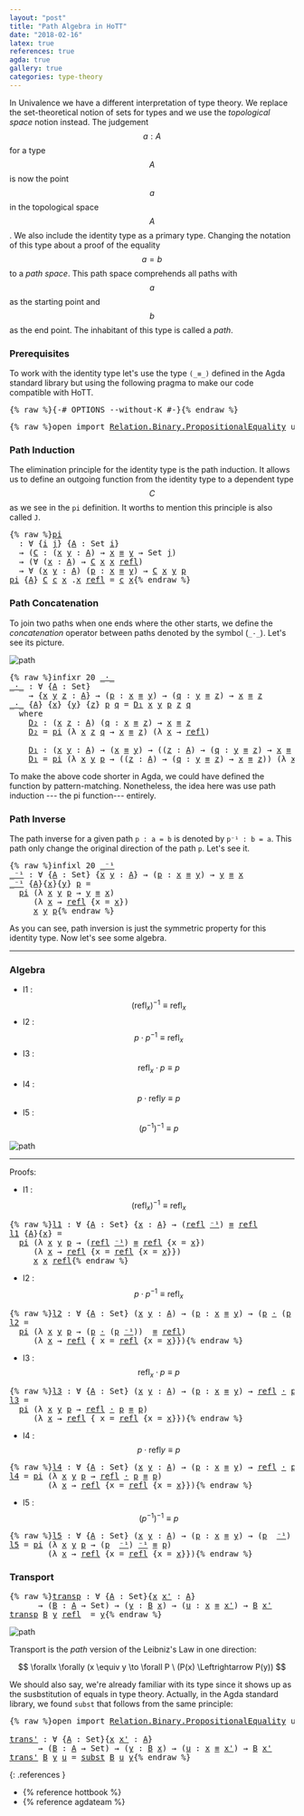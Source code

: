 ```yaml
---
layout: "post"
title: "Path Algebra in HoTT"
date: "2018-02-16"
latex: true
references: true
agda: true
gallery: true
categories: type-theory
---
```


In Univalence we have a different interpretation of type theory. We replace the
set-theoretical notion of sets for types and we use the *topological space*
notion instead. The judgement $$a : A$$ for a type $$A$$ is now the point $$a$$ in the
topological space $$A$$. We also include the identity type as a primary type.
Changing the notation of this type about a proof of the equality $$a = b$$ to a
*path space*. This path space comprehends all paths with $$a$$ as the starting
point and $$b$$ as the end point. The inhabitant of this type is called a *path*.

### Prerequisites

To work with the identity type let's use the type `(_≡_)` defined in
the Agda standard library but using the following pragma to make our code
compatible with HoTT.

<pre class="Agda">{% raw %}<a id="913" class="Symbol">{-#</a> <a id="917" class="Keyword">OPTIONS</a> <a id="925" class="Option">--without-K</a> <a id="937" class="Symbol">#-}</a>{% endraw %}</pre>

<pre class="Agda">{% raw %}<a id="966" class="Keyword">open</a> <a id="971" class="Keyword">import</a> <a id="978" href="https://agda.github.io/agda-stdlib/Relation.Binary.PropositionalEquality.html" class="Module">Relation.Binary.PropositionalEquality</a> <a id="1016" class="Keyword">using</a> <a id="1022" class="Symbol">(</a><a id="1023" href="https://agda.github.io/agda-stdlib/Agda.Builtin.Equality.html#83" class="Datatype Operator">_≡_</a><a id="1026" class="Symbol">;</a> <a id="1028" href="https://agda.github.io/agda-stdlib/Agda.Builtin.Equality.html#140" class="InductiveConstructor">refl</a><a id="1032" class="Symbol">)</a>{% endraw %}</pre>

### Path Induction

The elimination principle for the identity type is the path induction.
It allows us to define an outgoing function from the identity type to
a dependent type $$C$$ as we see in the `pi` definition. It worths to
mention this principle is also called `J`.

<pre class="Agda">{% raw %}<a id="pi"></a><a id="1334" href="{% endraw %}{{ site.baseurl }}{% link _posts/2018-02-16-path-algebra-hott.md %}{% raw %}#1334" class="Function">pi</a>
  <a id="1339" class="Symbol">:</a> <a id="1341" class="Symbol">∀</a> <a id="1343" class="Symbol">{</a><a id="1344" href="{% endraw %}{{ site.baseurl }}{% link _posts/2018-02-16-path-algebra-hott.md %}{% raw %}#1344" class="Bound">i</a> <a id="1346" href="{% endraw %}{{ site.baseurl }}{% link _posts/2018-02-16-path-algebra-hott.md %}{% raw %}#1346" class="Bound">j</a><a id="1347" class="Symbol">}</a> <a id="1349" class="Symbol">{</a><a id="1350" href="{% endraw %}{{ site.baseurl }}{% link _posts/2018-02-16-path-algebra-hott.md %}{% raw %}#1350" class="Bound">A</a> <a id="1352" class="Symbol">:</a> <a id="1354" class="PrimitiveType">Set</a> <a id="1358" href="{% endraw %}{{ site.baseurl }}{% link _posts/2018-02-16-path-algebra-hott.md %}{% raw %}#1344" class="Bound">i</a><a id="1359" class="Symbol">}</a>
  <a id="1363" class="Symbol">→</a> <a id="1365" class="Symbol">(</a><a id="1366" href="{% endraw %}{{ site.baseurl }}{% link _posts/2018-02-16-path-algebra-hott.md %}{% raw %}#1366" class="Bound">C</a> <a id="1368" class="Symbol">:</a> <a id="1370" class="Symbol">(</a><a id="1371" href="{% endraw %}{{ site.baseurl }}{% link _posts/2018-02-16-path-algebra-hott.md %}{% raw %}#1371" class="Bound">x</a> <a id="1373" href="{% endraw %}{{ site.baseurl }}{% link _posts/2018-02-16-path-algebra-hott.md %}{% raw %}#1373" class="Bound">y</a> <a id="1375" class="Symbol">:</a> <a id="1377" href="{% endraw %}{{ site.baseurl }}{% link _posts/2018-02-16-path-algebra-hott.md %}{% raw %}#1350" class="Bound">A</a><a id="1378" class="Symbol">)</a> <a id="1380" class="Symbol">→</a> <a id="1382" href="{% endraw %}{{ site.baseurl }}{% link _posts/2018-02-16-path-algebra-hott.md %}{% raw %}#1371" class="Bound">x</a> <a id="1384" href="https://agda.github.io/agda-stdlib/Agda.Builtin.Equality.html#83" class="Datatype Operator">≡</a> <a id="1386" href="{% endraw %}{{ site.baseurl }}{% link _posts/2018-02-16-path-algebra-hott.md %}{% raw %}#1373" class="Bound">y</a> <a id="1388" class="Symbol">→</a> <a id="1390" class="PrimitiveType">Set</a> <a id="1394" href="{% endraw %}{{ site.baseurl }}{% link _posts/2018-02-16-path-algebra-hott.md %}{% raw %}#1346" class="Bound">j</a><a id="1395" class="Symbol">)</a>
  <a id="1399" class="Symbol">→</a> <a id="1401" class="Symbol">(∀</a> <a id="1404" class="Symbol">(</a><a id="1405" href="{% endraw %}{{ site.baseurl }}{% link _posts/2018-02-16-path-algebra-hott.md %}{% raw %}#1405" class="Bound">x</a> <a id="1407" class="Symbol">:</a> <a id="1409" href="{% endraw %}{{ site.baseurl }}{% link _posts/2018-02-16-path-algebra-hott.md %}{% raw %}#1350" class="Bound">A</a><a id="1410" class="Symbol">)</a> <a id="1412" class="Symbol">→</a> <a id="1414" href="{% endraw %}{{ site.baseurl }}{% link _posts/2018-02-16-path-algebra-hott.md %}{% raw %}#1366" class="Bound">C</a> <a id="1416" href="{% endraw %}{{ site.baseurl }}{% link _posts/2018-02-16-path-algebra-hott.md %}{% raw %}#1405" class="Bound">x</a> <a id="1418" href="{% endraw %}{{ site.baseurl }}{% link _posts/2018-02-16-path-algebra-hott.md %}{% raw %}#1405" class="Bound">x</a> <a id="1420" href="https://agda.github.io/agda-stdlib/Agda.Builtin.Equality.html#140" class="InductiveConstructor">refl</a><a id="1424" class="Symbol">)</a>
  <a id="1428" class="Symbol">→</a> <a id="1430" class="Symbol">∀</a> <a id="1432" class="Symbol">(</a><a id="1433" href="{% endraw %}{{ site.baseurl }}{% link _posts/2018-02-16-path-algebra-hott.md %}{% raw %}#1433" class="Bound">x</a> <a id="1435" href="{% endraw %}{{ site.baseurl }}{% link _posts/2018-02-16-path-algebra-hott.md %}{% raw %}#1435" class="Bound">y</a> <a id="1437" class="Symbol">:</a> <a id="1439" href="{% endraw %}{{ site.baseurl }}{% link _posts/2018-02-16-path-algebra-hott.md %}{% raw %}#1350" class="Bound">A</a><a id="1440" class="Symbol">)</a> <a id="1442" class="Symbol">(</a><a id="1443" href="{% endraw %}{{ site.baseurl }}{% link _posts/2018-02-16-path-algebra-hott.md %}{% raw %}#1443" class="Bound">p</a> <a id="1445" class="Symbol">:</a> <a id="1447" href="{% endraw %}{{ site.baseurl }}{% link _posts/2018-02-16-path-algebra-hott.md %}{% raw %}#1433" class="Bound">x</a> <a id="1449" href="https://agda.github.io/agda-stdlib/Agda.Builtin.Equality.html#83" class="Datatype Operator">≡</a> <a id="1451" href="{% endraw %}{{ site.baseurl }}{% link _posts/2018-02-16-path-algebra-hott.md %}{% raw %}#1435" class="Bound">y</a><a id="1452" class="Symbol">)</a> <a id="1454" class="Symbol">→</a> <a id="1456" href="{% endraw %}{{ site.baseurl }}{% link _posts/2018-02-16-path-algebra-hott.md %}{% raw %}#1366" class="Bound">C</a> <a id="1458" href="{% endraw %}{{ site.baseurl }}{% link _posts/2018-02-16-path-algebra-hott.md %}{% raw %}#1433" class="Bound">x</a> <a id="1460" href="{% endraw %}{{ site.baseurl }}{% link _posts/2018-02-16-path-algebra-hott.md %}{% raw %}#1435" class="Bound">y</a> <a id="1462" href="{% endraw %}{{ site.baseurl }}{% link _posts/2018-02-16-path-algebra-hott.md %}{% raw %}#1443" class="Bound">p</a>
<a id="1464" href="{% endraw %}{{ site.baseurl }}{% link _posts/2018-02-16-path-algebra-hott.md %}{% raw %}#1334" class="Function">pi</a> <a id="1467" class="Symbol">{</a><a id="1468" href="{% endraw %}{{ site.baseurl }}{% link _posts/2018-02-16-path-algebra-hott.md %}{% raw %}#1468" class="Bound">A</a><a id="1469" class="Symbol">}</a> <a id="1471" href="{% endraw %}{{ site.baseurl }}{% link _posts/2018-02-16-path-algebra-hott.md %}{% raw %}#1471" class="Bound">C</a> <a id="1473" href="{% endraw %}{{ site.baseurl }}{% link _posts/2018-02-16-path-algebra-hott.md %}{% raw %}#1473" class="Bound">c</a> <a id="1475" href="{% endraw %}{{ site.baseurl }}{% link _posts/2018-02-16-path-algebra-hott.md %}{% raw %}#1475" class="Bound">x</a> <a id="1477" class="DottedPattern Symbol">.</a><a id="1478" href="{% endraw %}{{ site.baseurl }}{% link _posts/2018-02-16-path-algebra-hott.md %}{% raw %}#1475" class="DottedPattern Bound">x</a> <a id="1480" href="https://agda.github.io/agda-stdlib/Agda.Builtin.Equality.html#140" class="InductiveConstructor">refl</a> <a id="1485" class="Symbol">=</a> <a id="1487" href="{% endraw %}{{ site.baseurl }}{% link _posts/2018-02-16-path-algebra-hott.md %}{% raw %}#1473" class="Bound">c</a> <a id="1489" href="{% endraw %}{{ site.baseurl }}{% link _posts/2018-02-16-path-algebra-hott.md %}{% raw %}#1475" class="Bound">x</a>{% endraw %}</pre>

### Path Concatenation

To join two paths when one ends where the other starts, we
define the _concatenation_ operator between paths denoted by the symbol (`_·_`).
Let's see its picture.

![path](/assets/ipe-images/path-concatenation.png)

<pre class="Agda">{% raw %}<a id="1756" class="Keyword">infixr</a> <a id="1763" class="Number">20</a> <a id="1766" href="{% endraw %}{{ site.baseurl }}{% link _posts/2018-02-16-path-algebra-hott.md %}{% raw %}#1770" class="Function Operator">_·_</a>
<a id="_·_"></a><a id="1770" href="{% endraw %}{{ site.baseurl }}{% link _posts/2018-02-16-path-algebra-hott.md %}{% raw %}#1770" class="Function Operator">_·_</a> <a id="1774" class="Symbol">:</a> <a id="1776" class="Symbol">∀</a> <a id="1778" class="Symbol">{</a><a id="1779" href="{% endraw %}{{ site.baseurl }}{% link _posts/2018-02-16-path-algebra-hott.md %}{% raw %}#1779" class="Bound">A</a> <a id="1781" class="Symbol">:</a> <a id="1783" class="PrimitiveType">Set</a><a id="1786" class="Symbol">}</a>
    <a id="1792" class="Symbol">→</a> <a id="1794" class="Symbol">{</a><a id="1795" href="{% endraw %}{{ site.baseurl }}{% link _posts/2018-02-16-path-algebra-hott.md %}{% raw %}#1795" class="Bound">x</a> <a id="1797" href="{% endraw %}{{ site.baseurl }}{% link _posts/2018-02-16-path-algebra-hott.md %}{% raw %}#1797" class="Bound">y</a> <a id="1799" href="{% endraw %}{{ site.baseurl }}{% link _posts/2018-02-16-path-algebra-hott.md %}{% raw %}#1799" class="Bound">z</a> <a id="1801" class="Symbol">:</a> <a id="1803" href="{% endraw %}{{ site.baseurl }}{% link _posts/2018-02-16-path-algebra-hott.md %}{% raw %}#1779" class="Bound">A</a><a id="1804" class="Symbol">}</a> <a id="1806" class="Symbol">→</a> <a id="1808" class="Symbol">(</a><a id="1809" href="{% endraw %}{{ site.baseurl }}{% link _posts/2018-02-16-path-algebra-hott.md %}{% raw %}#1809" class="Bound">p</a> <a id="1811" class="Symbol">:</a> <a id="1813" href="{% endraw %}{{ site.baseurl }}{% link _posts/2018-02-16-path-algebra-hott.md %}{% raw %}#1795" class="Bound">x</a> <a id="1815" href="https://agda.github.io/agda-stdlib/Agda.Builtin.Equality.html#83" class="Datatype Operator">≡</a> <a id="1817" href="{% endraw %}{{ site.baseurl }}{% link _posts/2018-02-16-path-algebra-hott.md %}{% raw %}#1797" class="Bound">y</a><a id="1818" class="Symbol">)</a> <a id="1820" class="Symbol">→</a> <a id="1822" class="Symbol">(</a><a id="1823" href="{% endraw %}{{ site.baseurl }}{% link _posts/2018-02-16-path-algebra-hott.md %}{% raw %}#1823" class="Bound">q</a> <a id="1825" class="Symbol">:</a> <a id="1827" href="{% endraw %}{{ site.baseurl }}{% link _posts/2018-02-16-path-algebra-hott.md %}{% raw %}#1797" class="Bound">y</a> <a id="1829" href="https://agda.github.io/agda-stdlib/Agda.Builtin.Equality.html#83" class="Datatype Operator">≡</a> <a id="1831" href="{% endraw %}{{ site.baseurl }}{% link _posts/2018-02-16-path-algebra-hott.md %}{% raw %}#1799" class="Bound">z</a><a id="1832" class="Symbol">)</a> <a id="1834" class="Symbol">→</a> <a id="1836" href="{% endraw %}{{ site.baseurl }}{% link _posts/2018-02-16-path-algebra-hott.md %}{% raw %}#1795" class="Bound">x</a> <a id="1838" href="https://agda.github.io/agda-stdlib/Agda.Builtin.Equality.html#83" class="Datatype Operator">≡</a> <a id="1840" href="{% endraw %}{{ site.baseurl }}{% link _posts/2018-02-16-path-algebra-hott.md %}{% raw %}#1799" class="Bound">z</a>
<a id="1842" href="{% endraw %}{{ site.baseurl }}{% link _posts/2018-02-16-path-algebra-hott.md %}{% raw %}#1770" class="Function Operator">_·_</a> <a id="1846" class="Symbol">{</a><a id="1847" href="{% endraw %}{{ site.baseurl }}{% link _posts/2018-02-16-path-algebra-hott.md %}{% raw %}#1847" class="Bound">A</a><a id="1848" class="Symbol">}</a> <a id="1850" class="Symbol">{</a><a id="1851" href="{% endraw %}{{ site.baseurl }}{% link _posts/2018-02-16-path-algebra-hott.md %}{% raw %}#1851" class="Bound">x</a><a id="1852" class="Symbol">}</a> <a id="1854" class="Symbol">{</a><a id="1855" href="{% endraw %}{{ site.baseurl }}{% link _posts/2018-02-16-path-algebra-hott.md %}{% raw %}#1855" class="Bound">y</a><a id="1856" class="Symbol">}</a> <a id="1858" class="Symbol">{</a><a id="1859" href="{% endraw %}{{ site.baseurl }}{% link _posts/2018-02-16-path-algebra-hott.md %}{% raw %}#1859" class="Bound">z</a><a id="1860" class="Symbol">}</a> <a id="1862" href="{% endraw %}{{ site.baseurl }}{% link _posts/2018-02-16-path-algebra-hott.md %}{% raw %}#1862" class="Bound">p</a> <a id="1864" href="{% endraw %}{{ site.baseurl }}{% link _posts/2018-02-16-path-algebra-hott.md %}{% raw %}#1864" class="Bound">q</a> <a id="1866" class="Symbol">=</a> <a id="1868" href="{% endraw %}{{ site.baseurl }}{% link _posts/2018-02-16-path-algebra-hott.md %}{% raw %}#1976" class="Function">D₁</a> <a id="1871" href="{% endraw %}{{ site.baseurl }}{% link _posts/2018-02-16-path-algebra-hott.md %}{% raw %}#1851" class="Bound">x</a> <a id="1873" href="{% endraw %}{{ site.baseurl }}{% link _posts/2018-02-16-path-algebra-hott.md %}{% raw %}#1855" class="Bound">y</a> <a id="1875" href="{% endraw %}{{ site.baseurl }}{% link _posts/2018-02-16-path-algebra-hott.md %}{% raw %}#1862" class="Bound">p</a> <a id="1877" href="{% endraw %}{{ site.baseurl }}{% link _posts/2018-02-16-path-algebra-hott.md %}{% raw %}#1859" class="Bound">z</a> <a id="1879" href="{% endraw %}{{ site.baseurl }}{% link _posts/2018-02-16-path-algebra-hott.md %}{% raw %}#1864" class="Bound">q</a>
  <a id="1883" class="Keyword">where</a>
    <a id="1893" href="{% endraw %}{{ site.baseurl }}{% link _posts/2018-02-16-path-algebra-hott.md %}{% raw %}#1893" class="Function">D₂</a> <a id="1896" class="Symbol">:</a> <a id="1898" class="Symbol">(</a><a id="1899" href="{% endraw %}{{ site.baseurl }}{% link _posts/2018-02-16-path-algebra-hott.md %}{% raw %}#1899" class="Bound">x</a> <a id="1901" href="{% endraw %}{{ site.baseurl }}{% link _posts/2018-02-16-path-algebra-hott.md %}{% raw %}#1901" class="Bound">z</a> <a id="1903" class="Symbol">:</a> <a id="1905" href="{% endraw %}{{ site.baseurl }}{% link _posts/2018-02-16-path-algebra-hott.md %}{% raw %}#1847" class="Bound">A</a><a id="1906" class="Symbol">)</a> <a id="1908" class="Symbol">(</a><a id="1909" href="{% endraw %}{{ site.baseurl }}{% link _posts/2018-02-16-path-algebra-hott.md %}{% raw %}#1909" class="Bound">q</a> <a id="1911" class="Symbol">:</a> <a id="1913" href="{% endraw %}{{ site.baseurl }}{% link _posts/2018-02-16-path-algebra-hott.md %}{% raw %}#1899" class="Bound">x</a> <a id="1915" href="https://agda.github.io/agda-stdlib/Agda.Builtin.Equality.html#83" class="Datatype Operator">≡</a> <a id="1917" href="{% endraw %}{{ site.baseurl }}{% link _posts/2018-02-16-path-algebra-hott.md %}{% raw %}#1901" class="Bound">z</a><a id="1918" class="Symbol">)</a> <a id="1920" class="Symbol">→</a> <a id="1922" href="{% endraw %}{{ site.baseurl }}{% link _posts/2018-02-16-path-algebra-hott.md %}{% raw %}#1899" class="Bound">x</a> <a id="1924" href="https://agda.github.io/agda-stdlib/Agda.Builtin.Equality.html#83" class="Datatype Operator">≡</a> <a id="1926" href="{% endraw %}{{ site.baseurl }}{% link _posts/2018-02-16-path-algebra-hott.md %}{% raw %}#1901" class="Bound">z</a>
    <a id="1932" href="{% endraw %}{{ site.baseurl }}{% link _posts/2018-02-16-path-algebra-hott.md %}{% raw %}#1893" class="Function">D₂</a> <a id="1935" class="Symbol">=</a> <a id="1937" href="{% endraw %}{{ site.baseurl }}{% link _posts/2018-02-16-path-algebra-hott.md %}{% raw %}#1334" class="Function">pi</a> <a id="1940" class="Symbol">(λ</a> <a id="1943" href="{% endraw %}{{ site.baseurl }}{% link _posts/2018-02-16-path-algebra-hott.md %}{% raw %}#1943" class="Bound">x</a> <a id="1945" href="{% endraw %}{{ site.baseurl }}{% link _posts/2018-02-16-path-algebra-hott.md %}{% raw %}#1945" class="Bound">z</a> <a id="1947" href="{% endraw %}{{ site.baseurl }}{% link _posts/2018-02-16-path-algebra-hott.md %}{% raw %}#1947" class="Bound">q</a> <a id="1949" class="Symbol">→</a> <a id="1951" href="{% endraw %}{{ site.baseurl }}{% link _posts/2018-02-16-path-algebra-hott.md %}{% raw %}#1943" class="Bound">x</a> <a id="1953" href="https://agda.github.io/agda-stdlib/Agda.Builtin.Equality.html#83" class="Datatype Operator">≡</a> <a id="1955" href="{% endraw %}{{ site.baseurl }}{% link _posts/2018-02-16-path-algebra-hott.md %}{% raw %}#1945" class="Bound">z</a><a id="1956" class="Symbol">)</a> <a id="1958" class="Symbol">(λ</a> <a id="1961" href="{% endraw %}{{ site.baseurl }}{% link _posts/2018-02-16-path-algebra-hott.md %}{% raw %}#1961" class="Bound">x</a> <a id="1963" class="Symbol">→</a> <a id="1965" href="https://agda.github.io/agda-stdlib/Agda.Builtin.Equality.html#140" class="InductiveConstructor">refl</a><a id="1969" class="Symbol">)</a>

    <a id="1976" href="{% endraw %}{{ site.baseurl }}{% link _posts/2018-02-16-path-algebra-hott.md %}{% raw %}#1976" class="Function">D₁</a> <a id="1979" class="Symbol">:</a> <a id="1981" class="Symbol">(</a><a id="1982" href="{% endraw %}{{ site.baseurl }}{% link _posts/2018-02-16-path-algebra-hott.md %}{% raw %}#1982" class="Bound">x</a> <a id="1984" href="{% endraw %}{{ site.baseurl }}{% link _posts/2018-02-16-path-algebra-hott.md %}{% raw %}#1984" class="Bound">y</a> <a id="1986" class="Symbol">:</a> <a id="1988" href="{% endraw %}{{ site.baseurl }}{% link _posts/2018-02-16-path-algebra-hott.md %}{% raw %}#1847" class="Bound">A</a><a id="1989" class="Symbol">)</a> <a id="1991" class="Symbol">→</a> <a id="1993" class="Symbol">(</a><a id="1994" href="{% endraw %}{{ site.baseurl }}{% link _posts/2018-02-16-path-algebra-hott.md %}{% raw %}#1982" class="Bound">x</a> <a id="1996" href="https://agda.github.io/agda-stdlib/Agda.Builtin.Equality.html#83" class="Datatype Operator">≡</a> <a id="1998" href="{% endraw %}{{ site.baseurl }}{% link _posts/2018-02-16-path-algebra-hott.md %}{% raw %}#1984" class="Bound">y</a><a id="1999" class="Symbol">)</a> <a id="2001" class="Symbol">→</a> <a id="2003" class="Symbol">((</a><a id="2005" href="{% endraw %}{{ site.baseurl }}{% link _posts/2018-02-16-path-algebra-hott.md %}{% raw %}#2005" class="Bound">z</a> <a id="2007" class="Symbol">:</a> <a id="2009" href="{% endraw %}{{ site.baseurl }}{% link _posts/2018-02-16-path-algebra-hott.md %}{% raw %}#1847" class="Bound">A</a><a id="2010" class="Symbol">)</a> <a id="2012" class="Symbol">→</a> <a id="2014" class="Symbol">(</a><a id="2015" href="{% endraw %}{{ site.baseurl }}{% link _posts/2018-02-16-path-algebra-hott.md %}{% raw %}#2015" class="Bound">q</a> <a id="2017" class="Symbol">:</a> <a id="2019" href="{% endraw %}{{ site.baseurl }}{% link _posts/2018-02-16-path-algebra-hott.md %}{% raw %}#1984" class="Bound">y</a> <a id="2021" href="https://agda.github.io/agda-stdlib/Agda.Builtin.Equality.html#83" class="Datatype Operator">≡</a> <a id="2023" href="{% endraw %}{{ site.baseurl }}{% link _posts/2018-02-16-path-algebra-hott.md %}{% raw %}#2005" class="Bound">z</a><a id="2024" class="Symbol">)</a> <a id="2026" class="Symbol">→</a> <a id="2028" href="{% endraw %}{{ site.baseurl }}{% link _posts/2018-02-16-path-algebra-hott.md %}{% raw %}#1982" class="Bound">x</a> <a id="2030" href="https://agda.github.io/agda-stdlib/Agda.Builtin.Equality.html#83" class="Datatype Operator">≡</a> <a id="2032" href="{% endraw %}{{ site.baseurl }}{% link _posts/2018-02-16-path-algebra-hott.md %}{% raw %}#2005" class="Bound">z</a><a id="2033" class="Symbol">)</a>
    <a id="2039" href="{% endraw %}{{ site.baseurl }}{% link _posts/2018-02-16-path-algebra-hott.md %}{% raw %}#1976" class="Function">D₁</a> <a id="2042" class="Symbol">=</a> <a id="2044" href="{% endraw %}{{ site.baseurl }}{% link _posts/2018-02-16-path-algebra-hott.md %}{% raw %}#1334" class="Function">pi</a> <a id="2047" class="Symbol">(λ</a> <a id="2050" href="{% endraw %}{{ site.baseurl }}{% link _posts/2018-02-16-path-algebra-hott.md %}{% raw %}#2050" class="Bound">x</a> <a id="2052" href="{% endraw %}{{ site.baseurl }}{% link _posts/2018-02-16-path-algebra-hott.md %}{% raw %}#2052" class="Bound">y</a> <a id="2054" href="{% endraw %}{{ site.baseurl }}{% link _posts/2018-02-16-path-algebra-hott.md %}{% raw %}#2054" class="Bound">p</a> <a id="2056" class="Symbol">→</a> <a id="2058" class="Symbol">((</a><a id="2060" href="{% endraw %}{{ site.baseurl }}{% link _posts/2018-02-16-path-algebra-hott.md %}{% raw %}#2060" class="Bound">z</a> <a id="2062" class="Symbol">:</a> <a id="2064" href="{% endraw %}{{ site.baseurl }}{% link _posts/2018-02-16-path-algebra-hott.md %}{% raw %}#1847" class="Bound">A</a><a id="2065" class="Symbol">)</a> <a id="2067" class="Symbol">→</a> <a id="2069" class="Symbol">(</a><a id="2070" href="{% endraw %}{{ site.baseurl }}{% link _posts/2018-02-16-path-algebra-hott.md %}{% raw %}#2070" class="Bound">q</a> <a id="2072" class="Symbol">:</a> <a id="2074" href="{% endraw %}{{ site.baseurl }}{% link _posts/2018-02-16-path-algebra-hott.md %}{% raw %}#2052" class="Bound">y</a> <a id="2076" href="https://agda.github.io/agda-stdlib/Agda.Builtin.Equality.html#83" class="Datatype Operator">≡</a> <a id="2078" href="{% endraw %}{{ site.baseurl }}{% link _posts/2018-02-16-path-algebra-hott.md %}{% raw %}#2060" class="Bound">z</a><a id="2079" class="Symbol">)</a> <a id="2081" class="Symbol">→</a> <a id="2083" href="{% endraw %}{{ site.baseurl }}{% link _posts/2018-02-16-path-algebra-hott.md %}{% raw %}#2050" class="Bound">x</a> <a id="2085" href="https://agda.github.io/agda-stdlib/Agda.Builtin.Equality.html#83" class="Datatype Operator">≡</a> <a id="2087" href="{% endraw %}{{ site.baseurl }}{% link _posts/2018-02-16-path-algebra-hott.md %}{% raw %}#2060" class="Bound">z</a><a id="2088" class="Symbol">))</a> <a id="2091" class="Symbol">(λ</a> <a id="2094" href="{% endraw %}{{ site.baseurl }}{% link _posts/2018-02-16-path-algebra-hott.md %}{% raw %}#2094" class="Bound">x</a> <a id="2096" class="Symbol">→</a> <a id="2098" href="{% endraw %}{{ site.baseurl }}{% link _posts/2018-02-16-path-algebra-hott.md %}{% raw %}#1893" class="Function">D₂</a> <a id="2101" href="{% endraw %}{{ site.baseurl }}{% link _posts/2018-02-16-path-algebra-hott.md %}{% raw %}#2094" class="Bound">x</a><a id="2102" class="Symbol">)</a>{% endraw %}</pre>

To make the above code shorter in Agda, we could have defined the function by
pattern-matching. Nonetheless, the idea here was use path induction --- the pi
function--- entirely.

### Path Inverse

The path inverse for a given path `p : a = b` is denoted by `p⁻¹ : b = a`.
This path only change the original direction of the path `p`. Let's see it.

<pre class="Agda">{% raw %}<a id="2479" class="Keyword">infixl</a> <a id="2486" class="Number">20</a> <a id="2489" href="{% endraw %}{{ site.baseurl }}{% link _posts/2018-02-16-path-algebra-hott.md %}{% raw %}#2493" class="Function Operator">_⁻¹</a>
<a id="_⁻¹"></a><a id="2493" href="{% endraw %}{{ site.baseurl }}{% link _posts/2018-02-16-path-algebra-hott.md %}{% raw %}#2493" class="Function Operator">_⁻¹</a> <a id="2497" class="Symbol">:</a> <a id="2499" class="Symbol">∀</a> <a id="2501" class="Symbol">{</a><a id="2502" href="{% endraw %}{{ site.baseurl }}{% link _posts/2018-02-16-path-algebra-hott.md %}{% raw %}#2502" class="Bound">A</a> <a id="2504" class="Symbol">:</a> <a id="2506" class="PrimitiveType">Set</a><a id="2509" class="Symbol">}</a> <a id="2511" class="Symbol">{</a><a id="2512" href="{% endraw %}{{ site.baseurl }}{% link _posts/2018-02-16-path-algebra-hott.md %}{% raw %}#2512" class="Bound">x</a> <a id="2514" href="{% endraw %}{{ site.baseurl }}{% link _posts/2018-02-16-path-algebra-hott.md %}{% raw %}#2514" class="Bound">y</a> <a id="2516" class="Symbol">:</a> <a id="2518" href="{% endraw %}{{ site.baseurl }}{% link _posts/2018-02-16-path-algebra-hott.md %}{% raw %}#2502" class="Bound">A</a><a id="2519" class="Symbol">}</a> <a id="2521" class="Symbol">→</a> <a id="2523" class="Symbol">(</a><a id="2524" href="{% endraw %}{{ site.baseurl }}{% link _posts/2018-02-16-path-algebra-hott.md %}{% raw %}#2524" class="Bound">p</a> <a id="2526" class="Symbol">:</a> <a id="2528" href="{% endraw %}{{ site.baseurl }}{% link _posts/2018-02-16-path-algebra-hott.md %}{% raw %}#2512" class="Bound">x</a> <a id="2530" href="https://agda.github.io/agda-stdlib/Agda.Builtin.Equality.html#83" class="Datatype Operator">≡</a> <a id="2532" href="{% endraw %}{{ site.baseurl }}{% link _posts/2018-02-16-path-algebra-hott.md %}{% raw %}#2514" class="Bound">y</a><a id="2533" class="Symbol">)</a> <a id="2535" class="Symbol">→</a> <a id="2537" href="{% endraw %}{{ site.baseurl }}{% link _posts/2018-02-16-path-algebra-hott.md %}{% raw %}#2514" class="Bound">y</a> <a id="2539" href="https://agda.github.io/agda-stdlib/Agda.Builtin.Equality.html#83" class="Datatype Operator">≡</a> <a id="2541" href="{% endraw %}{{ site.baseurl }}{% link _posts/2018-02-16-path-algebra-hott.md %}{% raw %}#2512" class="Bound">x</a>
<a id="2543" href="{% endraw %}{{ site.baseurl }}{% link _posts/2018-02-16-path-algebra-hott.md %}{% raw %}#2493" class="Function Operator">_⁻¹</a> <a id="2547" class="Symbol">{</a><a id="2548" href="{% endraw %}{{ site.baseurl }}{% link _posts/2018-02-16-path-algebra-hott.md %}{% raw %}#2548" class="Bound">A</a><a id="2549" class="Symbol">}{</a><a id="2551" href="{% endraw %}{{ site.baseurl }}{% link _posts/2018-02-16-path-algebra-hott.md %}{% raw %}#2551" class="Bound">x</a><a id="2552" class="Symbol">}{</a><a id="2554" href="{% endraw %}{{ site.baseurl }}{% link _posts/2018-02-16-path-algebra-hott.md %}{% raw %}#2554" class="Bound">y</a><a id="2555" class="Symbol">}</a> <a id="2557" href="{% endraw %}{{ site.baseurl }}{% link _posts/2018-02-16-path-algebra-hott.md %}{% raw %}#2557" class="Bound">p</a> <a id="2559" class="Symbol">=</a>
  <a id="2563" href="{% endraw %}{{ site.baseurl }}{% link _posts/2018-02-16-path-algebra-hott.md %}{% raw %}#1334" class="Function">pi</a> <a id="2566" class="Symbol">(λ</a> <a id="2569" href="{% endraw %}{{ site.baseurl }}{% link _posts/2018-02-16-path-algebra-hott.md %}{% raw %}#2569" class="Bound">x</a> <a id="2571" href="{% endraw %}{{ site.baseurl }}{% link _posts/2018-02-16-path-algebra-hott.md %}{% raw %}#2571" class="Bound">y</a> <a id="2573" href="{% endraw %}{{ site.baseurl }}{% link _posts/2018-02-16-path-algebra-hott.md %}{% raw %}#2573" class="Bound">p</a> <a id="2575" class="Symbol">→</a> <a id="2577" href="{% endraw %}{{ site.baseurl }}{% link _posts/2018-02-16-path-algebra-hott.md %}{% raw %}#2571" class="Bound">y</a> <a id="2579" href="https://agda.github.io/agda-stdlib/Agda.Builtin.Equality.html#83" class="Datatype Operator">≡</a> <a id="2581" href="{% endraw %}{{ site.baseurl }}{% link _posts/2018-02-16-path-algebra-hott.md %}{% raw %}#2569" class="Bound">x</a><a id="2582" class="Symbol">)</a>
     <a id="2589" class="Symbol">(λ</a> <a id="2592" href="{% endraw %}{{ site.baseurl }}{% link _posts/2018-02-16-path-algebra-hott.md %}{% raw %}#2592" class="Bound">x</a> <a id="2594" class="Symbol">→</a> <a id="2596" href="https://agda.github.io/agda-stdlib/Agda.Builtin.Equality.html#140" class="InductiveConstructor">refl</a> <a id="2601" class="Symbol">{</a><a id="2602" class="Argument">x</a> <a id="2604" class="Symbol">=</a> <a id="2606" href="{% endraw %}{{ site.baseurl }}{% link _posts/2018-02-16-path-algebra-hott.md %}{% raw %}#2592" class="Bound">x</a><a id="2607" class="Symbol">})</a>
     <a id="2615" href="{% endraw %}{{ site.baseurl }}{% link _posts/2018-02-16-path-algebra-hott.md %}{% raw %}#2551" class="Bound">x</a> <a id="2617" href="{% endraw %}{{ site.baseurl }}{% link _posts/2018-02-16-path-algebra-hott.md %}{% raw %}#2554" class="Bound">y</a> <a id="2619" href="{% endraw %}{{ site.baseurl }}{% link _posts/2018-02-16-path-algebra-hott.md %}{% raw %}#2557" class="Bound">p</a>{% endraw %}</pre>

As you can see, path inversion is just the symmetric property for this
identity type. Now let's see some algebra.

-----------------------------------------------------------------------------

### Algebra

+ l1 : $$(\mathsf{refl}_{x})^{-1} \equiv \mathsf{refl}_{x}$$
+ l2 : $$p \cdot p^{-1} \equiv \mathsf{refl}_{x}$$
+ l3 : $$\mathsf{refl}_{x} \cdot p \equiv p$$
+ l4 : $$p \cdot \mathsf{refl} y \equiv p$$
+ l5 : $$ (p ^{-1})^{-1} \equiv p$$

![path](/assets/ipe-images/path-algebra.png)

-----------------------------------------------------------------------------

Proofs:

+ l1 : $$(\mathsf{refl}_{x})^{-1} \equiv \mathsf{refl}_{x}$$
<pre class="Agda">{% raw %}<a id="l1"></a><a id="3287" href="{% endraw %}{{ site.baseurl }}{% link _posts/2018-02-16-path-algebra-hott.md %}{% raw %}#3287" class="Function">l1</a> <a id="3290" class="Symbol">:</a> <a id="3292" class="Symbol">∀</a> <a id="3294" class="Symbol">{</a><a id="3295" href="{% endraw %}{{ site.baseurl }}{% link _posts/2018-02-16-path-algebra-hott.md %}{% raw %}#3295" class="Bound">A</a> <a id="3297" class="Symbol">:</a> <a id="3299" class="PrimitiveType">Set</a><a id="3302" class="Symbol">}</a> <a id="3304" class="Symbol">{</a><a id="3305" href="{% endraw %}{{ site.baseurl }}{% link _posts/2018-02-16-path-algebra-hott.md %}{% raw %}#3305" class="Bound">x</a> <a id="3307" class="Symbol">:</a> <a id="3309" href="{% endraw %}{{ site.baseurl }}{% link _posts/2018-02-16-path-algebra-hott.md %}{% raw %}#3295" class="Bound">A</a><a id="3310" class="Symbol">}</a> <a id="3312" class="Symbol">→</a> <a id="3314" class="Symbol">(</a><a id="3315" href="https://agda.github.io/agda-stdlib/Agda.Builtin.Equality.html#140" class="InductiveConstructor">refl</a> <a id="3320" href="{% endraw %}{{ site.baseurl }}{% link _posts/2018-02-16-path-algebra-hott.md %}{% raw %}#2493" class="Function Operator">⁻¹</a><a id="3322" class="Symbol">)</a> <a id="3324" href="https://agda.github.io/agda-stdlib/Agda.Builtin.Equality.html#83" class="Datatype Operator">≡</a> <a id="3326" href="https://agda.github.io/agda-stdlib/Agda.Builtin.Equality.html#140" class="InductiveConstructor">refl</a>
<a id="3331" href="{% endraw %}{{ site.baseurl }}{% link _posts/2018-02-16-path-algebra-hott.md %}{% raw %}#3287" class="Function">l1</a> <a id="3334" class="Symbol">{</a><a id="3335" href="{% endraw %}{{ site.baseurl }}{% link _posts/2018-02-16-path-algebra-hott.md %}{% raw %}#3335" class="Bound">A</a><a id="3336" class="Symbol">}{</a><a id="3338" href="{% endraw %}{{ site.baseurl }}{% link _posts/2018-02-16-path-algebra-hott.md %}{% raw %}#3338" class="Bound">x</a><a id="3339" class="Symbol">}</a> <a id="3341" class="Symbol">=</a>
  <a id="3345" href="{% endraw %}{{ site.baseurl }}{% link _posts/2018-02-16-path-algebra-hott.md %}{% raw %}#1334" class="Function">pi</a> <a id="3348" class="Symbol">(λ</a> <a id="3351" href="{% endraw %}{{ site.baseurl }}{% link _posts/2018-02-16-path-algebra-hott.md %}{% raw %}#3351" class="Bound">x</a> <a id="3353" href="{% endraw %}{{ site.baseurl }}{% link _posts/2018-02-16-path-algebra-hott.md %}{% raw %}#3353" class="Bound">y</a> <a id="3355" href="{% endraw %}{{ site.baseurl }}{% link _posts/2018-02-16-path-algebra-hott.md %}{% raw %}#3355" class="Bound">p</a> <a id="3357" class="Symbol">→</a> <a id="3359" class="Symbol">(</a><a id="3360" href="https://agda.github.io/agda-stdlib/Agda.Builtin.Equality.html#140" class="InductiveConstructor">refl</a> <a id="3365" href="{% endraw %}{{ site.baseurl }}{% link _posts/2018-02-16-path-algebra-hott.md %}{% raw %}#2493" class="Function Operator">⁻¹</a><a id="3367" class="Symbol">)</a> <a id="3369" href="https://agda.github.io/agda-stdlib/Agda.Builtin.Equality.html#83" class="Datatype Operator">≡</a> <a id="3371" href="https://agda.github.io/agda-stdlib/Agda.Builtin.Equality.html#140" class="InductiveConstructor">refl</a> <a id="3376" class="Symbol">{</a><a id="3377" class="Argument">x</a> <a id="3379" class="Symbol">=</a> <a id="3381" href="{% endraw %}{{ site.baseurl }}{% link _posts/2018-02-16-path-algebra-hott.md %}{% raw %}#3351" class="Bound">x</a><a id="3382" class="Symbol">})</a>
     <a id="3390" class="Symbol">(λ</a> <a id="3393" href="{% endraw %}{{ site.baseurl }}{% link _posts/2018-02-16-path-algebra-hott.md %}{% raw %}#3393" class="Bound">x</a> <a id="3395" class="Symbol">→</a> <a id="3397" href="https://agda.github.io/agda-stdlib/Agda.Builtin.Equality.html#140" class="InductiveConstructor">refl</a> <a id="3402" class="Symbol">{</a><a id="3403" class="Argument">x</a> <a id="3405" class="Symbol">=</a> <a id="3407" href="https://agda.github.io/agda-stdlib/Agda.Builtin.Equality.html#140" class="InductiveConstructor">refl</a> <a id="3412" class="Symbol">{</a><a id="3413" class="Argument">x</a> <a id="3415" class="Symbol">=</a> <a id="3417" href="{% endraw %}{{ site.baseurl }}{% link _posts/2018-02-16-path-algebra-hott.md %}{% raw %}#3393" class="Bound">x</a><a id="3418" class="Symbol">}})</a>
     <a id="3427" href="{% endraw %}{{ site.baseurl }}{% link _posts/2018-02-16-path-algebra-hott.md %}{% raw %}#3338" class="Bound">x</a> <a id="3429" href="{% endraw %}{{ site.baseurl }}{% link _posts/2018-02-16-path-algebra-hott.md %}{% raw %}#3338" class="Bound">x</a> <a id="3431" href="https://agda.github.io/agda-stdlib/Agda.Builtin.Equality.html#140" class="InductiveConstructor">refl</a>{% endraw %}</pre>

+ l2 : $$p \cdot p^{-1} \equiv \mathsf{refl}_{x}$$

<pre class="Agda">{% raw %}<a id="l2"></a><a id="3513" href="{% endraw %}{{ site.baseurl }}{% link _posts/2018-02-16-path-algebra-hott.md %}{% raw %}#3513" class="Function">l2</a> <a id="3516" class="Symbol">:</a> <a id="3518" class="Symbol">∀</a> <a id="3520" class="Symbol">{</a><a id="3521" href="{% endraw %}{{ site.baseurl }}{% link _posts/2018-02-16-path-algebra-hott.md %}{% raw %}#3521" class="Bound">A</a> <a id="3523" class="Symbol">:</a> <a id="3525" class="PrimitiveType">Set</a><a id="3528" class="Symbol">}</a> <a id="3530" class="Symbol">(</a><a id="3531" href="{% endraw %}{{ site.baseurl }}{% link _posts/2018-02-16-path-algebra-hott.md %}{% raw %}#3531" class="Bound">x</a> <a id="3533" href="{% endraw %}{{ site.baseurl }}{% link _posts/2018-02-16-path-algebra-hott.md %}{% raw %}#3533" class="Bound">y</a> <a id="3535" class="Symbol">:</a> <a id="3537" href="{% endraw %}{{ site.baseurl }}{% link _posts/2018-02-16-path-algebra-hott.md %}{% raw %}#3521" class="Bound">A</a><a id="3538" class="Symbol">)</a> <a id="3540" class="Symbol">→</a> <a id="3542" class="Symbol">(</a><a id="3543" href="{% endraw %}{{ site.baseurl }}{% link _posts/2018-02-16-path-algebra-hott.md %}{% raw %}#3543" class="Bound">p</a> <a id="3545" class="Symbol">:</a> <a id="3547" href="{% endraw %}{{ site.baseurl }}{% link _posts/2018-02-16-path-algebra-hott.md %}{% raw %}#3531" class="Bound">x</a> <a id="3549" href="https://agda.github.io/agda-stdlib/Agda.Builtin.Equality.html#83" class="Datatype Operator">≡</a> <a id="3551" href="{% endraw %}{{ site.baseurl }}{% link _posts/2018-02-16-path-algebra-hott.md %}{% raw %}#3533" class="Bound">y</a><a id="3552" class="Symbol">)</a> <a id="3554" class="Symbol">→</a> <a id="3556" class="Symbol">(</a><a id="3557" href="{% endraw %}{{ site.baseurl }}{% link _posts/2018-02-16-path-algebra-hott.md %}{% raw %}#3543" class="Bound">p</a> <a id="3559" href="{% endraw %}{{ site.baseurl }}{% link _posts/2018-02-16-path-algebra-hott.md %}{% raw %}#1770" class="Function Operator">·</a> <a id="3561" class="Symbol">(</a><a id="3562" href="{% endraw %}{{ site.baseurl }}{% link _posts/2018-02-16-path-algebra-hott.md %}{% raw %}#3543" class="Bound">p</a> <a id="3564" href="{% endraw %}{{ site.baseurl }}{% link _posts/2018-02-16-path-algebra-hott.md %}{% raw %}#2493" class="Function Operator">⁻¹</a><a id="3566" class="Symbol">))</a>  <a id="3570" href="https://agda.github.io/agda-stdlib/Agda.Builtin.Equality.html#83" class="Datatype Operator">≡</a> <a id="3572" href="https://agda.github.io/agda-stdlib/Agda.Builtin.Equality.html#140" class="InductiveConstructor">refl</a>
<a id="3577" href="{% endraw %}{{ site.baseurl }}{% link _posts/2018-02-16-path-algebra-hott.md %}{% raw %}#3513" class="Function">l2</a> <a id="3580" class="Symbol">=</a>
  <a id="3584" href="{% endraw %}{{ site.baseurl }}{% link _posts/2018-02-16-path-algebra-hott.md %}{% raw %}#1334" class="Function">pi</a> <a id="3587" class="Symbol">(λ</a> <a id="3590" href="{% endraw %}{{ site.baseurl }}{% link _posts/2018-02-16-path-algebra-hott.md %}{% raw %}#3590" class="Bound">x</a> <a id="3592" href="{% endraw %}{{ site.baseurl }}{% link _posts/2018-02-16-path-algebra-hott.md %}{% raw %}#3592" class="Bound">y</a> <a id="3594" href="{% endraw %}{{ site.baseurl }}{% link _posts/2018-02-16-path-algebra-hott.md %}{% raw %}#3594" class="Bound">p</a> <a id="3596" class="Symbol">→</a> <a id="3598" class="Symbol">(</a><a id="3599" href="{% endraw %}{{ site.baseurl }}{% link _posts/2018-02-16-path-algebra-hott.md %}{% raw %}#3594" class="Bound">p</a> <a id="3601" href="{% endraw %}{{ site.baseurl }}{% link _posts/2018-02-16-path-algebra-hott.md %}{% raw %}#1770" class="Function Operator">·</a> <a id="3603" class="Symbol">(</a><a id="3604" href="{% endraw %}{{ site.baseurl }}{% link _posts/2018-02-16-path-algebra-hott.md %}{% raw %}#3594" class="Bound">p</a> <a id="3606" href="{% endraw %}{{ site.baseurl }}{% link _posts/2018-02-16-path-algebra-hott.md %}{% raw %}#2493" class="Function Operator">⁻¹</a><a id="3608" class="Symbol">))</a>  <a id="3612" href="https://agda.github.io/agda-stdlib/Agda.Builtin.Equality.html#83" class="Datatype Operator">≡</a> <a id="3614" href="https://agda.github.io/agda-stdlib/Agda.Builtin.Equality.html#140" class="InductiveConstructor">refl</a><a id="3618" class="Symbol">)</a>
     <a id="3625" class="Symbol">(λ</a> <a id="3628" href="{% endraw %}{{ site.baseurl }}{% link _posts/2018-02-16-path-algebra-hott.md %}{% raw %}#3628" class="Bound">x</a> <a id="3630" class="Symbol">→</a> <a id="3632" href="https://agda.github.io/agda-stdlib/Agda.Builtin.Equality.html#140" class="InductiveConstructor">refl</a> <a id="3637" class="Symbol">{</a> <a id="3639" class="Argument">x</a> <a id="3641" class="Symbol">=</a> <a id="3643" href="https://agda.github.io/agda-stdlib/Agda.Builtin.Equality.html#140" class="InductiveConstructor">refl</a> <a id="3648" class="Symbol">{</a><a id="3649" class="Argument">x</a> <a id="3651" class="Symbol">=</a> <a id="3653" href="{% endraw %}{{ site.baseurl }}{% link _posts/2018-02-16-path-algebra-hott.md %}{% raw %}#3628" class="Bound">x</a><a id="3654" class="Symbol">}})</a>{% endraw %}</pre>

+ l3 : $$\mathsf{refl}_{x} \cdot p \equiv p$$

<pre class="Agda">{% raw %}<a id="l3"></a><a id="3730" href="{% endraw %}{{ site.baseurl }}{% link _posts/2018-02-16-path-algebra-hott.md %}{% raw %}#3730" class="Function">l3</a> <a id="3733" class="Symbol">:</a> <a id="3735" class="Symbol">∀</a> <a id="3737" class="Symbol">{</a><a id="3738" href="{% endraw %}{{ site.baseurl }}{% link _posts/2018-02-16-path-algebra-hott.md %}{% raw %}#3738" class="Bound">A</a> <a id="3740" class="Symbol">:</a> <a id="3742" class="PrimitiveType">Set</a><a id="3745" class="Symbol">}</a> <a id="3747" class="Symbol">(</a><a id="3748" href="{% endraw %}{{ site.baseurl }}{% link _posts/2018-02-16-path-algebra-hott.md %}{% raw %}#3748" class="Bound">x</a> <a id="3750" href="{% endraw %}{{ site.baseurl }}{% link _posts/2018-02-16-path-algebra-hott.md %}{% raw %}#3750" class="Bound">y</a> <a id="3752" class="Symbol">:</a> <a id="3754" href="{% endraw %}{{ site.baseurl }}{% link _posts/2018-02-16-path-algebra-hott.md %}{% raw %}#3738" class="Bound">A</a><a id="3755" class="Symbol">)</a> <a id="3757" class="Symbol">→</a> <a id="3759" class="Symbol">(</a><a id="3760" href="{% endraw %}{{ site.baseurl }}{% link _posts/2018-02-16-path-algebra-hott.md %}{% raw %}#3760" class="Bound">p</a> <a id="3762" class="Symbol">:</a> <a id="3764" href="{% endraw %}{{ site.baseurl }}{% link _posts/2018-02-16-path-algebra-hott.md %}{% raw %}#3748" class="Bound">x</a> <a id="3766" href="https://agda.github.io/agda-stdlib/Agda.Builtin.Equality.html#83" class="Datatype Operator">≡</a> <a id="3768" href="{% endraw %}{{ site.baseurl }}{% link _posts/2018-02-16-path-algebra-hott.md %}{% raw %}#3750" class="Bound">y</a><a id="3769" class="Symbol">)</a> <a id="3771" class="Symbol">→</a> <a id="3773" href="https://agda.github.io/agda-stdlib/Agda.Builtin.Equality.html#140" class="InductiveConstructor">refl</a> <a id="3778" href="{% endraw %}{{ site.baseurl }}{% link _posts/2018-02-16-path-algebra-hott.md %}{% raw %}#1770" class="Function Operator">·</a> <a id="3780" href="{% endraw %}{{ site.baseurl }}{% link _posts/2018-02-16-path-algebra-hott.md %}{% raw %}#3760" class="Bound">p</a> <a id="3782" href="https://agda.github.io/agda-stdlib/Agda.Builtin.Equality.html#83" class="Datatype Operator">≡</a> <a id="3784" href="{% endraw %}{{ site.baseurl }}{% link _posts/2018-02-16-path-algebra-hott.md %}{% raw %}#3760" class="Bound">p</a>
<a id="3786" href="{% endraw %}{{ site.baseurl }}{% link _posts/2018-02-16-path-algebra-hott.md %}{% raw %}#3730" class="Function">l3</a> <a id="3789" class="Symbol">=</a>
  <a id="3793" href="{% endraw %}{{ site.baseurl }}{% link _posts/2018-02-16-path-algebra-hott.md %}{% raw %}#1334" class="Function">pi</a> <a id="3796" class="Symbol">(λ</a> <a id="3799" href="{% endraw %}{{ site.baseurl }}{% link _posts/2018-02-16-path-algebra-hott.md %}{% raw %}#3799" class="Bound">x</a> <a id="3801" href="{% endraw %}{{ site.baseurl }}{% link _posts/2018-02-16-path-algebra-hott.md %}{% raw %}#3801" class="Bound">y</a> <a id="3803" href="{% endraw %}{{ site.baseurl }}{% link _posts/2018-02-16-path-algebra-hott.md %}{% raw %}#3803" class="Bound">p</a> <a id="3805" class="Symbol">→</a> <a id="3807" href="https://agda.github.io/agda-stdlib/Agda.Builtin.Equality.html#140" class="InductiveConstructor">refl</a> <a id="3812" href="{% endraw %}{{ site.baseurl }}{% link _posts/2018-02-16-path-algebra-hott.md %}{% raw %}#1770" class="Function Operator">·</a> <a id="3814" href="{% endraw %}{{ site.baseurl }}{% link _posts/2018-02-16-path-algebra-hott.md %}{% raw %}#3803" class="Bound">p</a> <a id="3816" href="https://agda.github.io/agda-stdlib/Agda.Builtin.Equality.html#83" class="Datatype Operator">≡</a> <a id="3818" href="{% endraw %}{{ site.baseurl }}{% link _posts/2018-02-16-path-algebra-hott.md %}{% raw %}#3803" class="Bound">p</a><a id="3819" class="Symbol">)</a>
     <a id="3826" class="Symbol">(λ</a> <a id="3829" href="{% endraw %}{{ site.baseurl }}{% link _posts/2018-02-16-path-algebra-hott.md %}{% raw %}#3829" class="Bound">x</a> <a id="3831" class="Symbol">→</a> <a id="3833" href="https://agda.github.io/agda-stdlib/Agda.Builtin.Equality.html#140" class="InductiveConstructor">refl</a> <a id="3838" class="Symbol">{</a> <a id="3840" class="Argument">x</a> <a id="3842" class="Symbol">=</a> <a id="3844" href="https://agda.github.io/agda-stdlib/Agda.Builtin.Equality.html#140" class="InductiveConstructor">refl</a> <a id="3849" class="Symbol">{</a><a id="3850" class="Argument">x</a> <a id="3852" class="Symbol">=</a> <a id="3854" href="{% endraw %}{{ site.baseurl }}{% link _posts/2018-02-16-path-algebra-hott.md %}{% raw %}#3829" class="Bound">x</a><a id="3855" class="Symbol">}})</a>{% endraw %}</pre>

+ l4 : $$p \cdot \mathsf{refl} y \equiv p$$

<pre class="Agda">{% raw %}<a id="l4"></a><a id="3929" href="{% endraw %}{{ site.baseurl }}{% link _posts/2018-02-16-path-algebra-hott.md %}{% raw %}#3929" class="Function">l4</a> <a id="3932" class="Symbol">:</a> <a id="3934" class="Symbol">∀</a> <a id="3936" class="Symbol">{</a><a id="3937" href="{% endraw %}{{ site.baseurl }}{% link _posts/2018-02-16-path-algebra-hott.md %}{% raw %}#3937" class="Bound">A</a> <a id="3939" class="Symbol">:</a> <a id="3941" class="PrimitiveType">Set</a><a id="3944" class="Symbol">}</a> <a id="3946" class="Symbol">(</a><a id="3947" href="{% endraw %}{{ site.baseurl }}{% link _posts/2018-02-16-path-algebra-hott.md %}{% raw %}#3947" class="Bound">x</a> <a id="3949" href="{% endraw %}{{ site.baseurl }}{% link _posts/2018-02-16-path-algebra-hott.md %}{% raw %}#3949" class="Bound">y</a> <a id="3951" class="Symbol">:</a> <a id="3953" href="{% endraw %}{{ site.baseurl }}{% link _posts/2018-02-16-path-algebra-hott.md %}{% raw %}#3937" class="Bound">A</a><a id="3954" class="Symbol">)</a> <a id="3956" class="Symbol">→</a> <a id="3958" class="Symbol">(</a><a id="3959" href="{% endraw %}{{ site.baseurl }}{% link _posts/2018-02-16-path-algebra-hott.md %}{% raw %}#3959" class="Bound">p</a> <a id="3961" class="Symbol">:</a> <a id="3963" href="{% endraw %}{{ site.baseurl }}{% link _posts/2018-02-16-path-algebra-hott.md %}{% raw %}#3947" class="Bound">x</a> <a id="3965" href="https://agda.github.io/agda-stdlib/Agda.Builtin.Equality.html#83" class="Datatype Operator">≡</a> <a id="3967" href="{% endraw %}{{ site.baseurl }}{% link _posts/2018-02-16-path-algebra-hott.md %}{% raw %}#3949" class="Bound">y</a><a id="3968" class="Symbol">)</a> <a id="3970" class="Symbol">→</a> <a id="3972" href="https://agda.github.io/agda-stdlib/Agda.Builtin.Equality.html#140" class="InductiveConstructor">refl</a> <a id="3977" href="{% endraw %}{{ site.baseurl }}{% link _posts/2018-02-16-path-algebra-hott.md %}{% raw %}#1770" class="Function Operator">·</a> <a id="3979" href="{% endraw %}{{ site.baseurl }}{% link _posts/2018-02-16-path-algebra-hott.md %}{% raw %}#3959" class="Bound">p</a> <a id="3981" href="https://agda.github.io/agda-stdlib/Agda.Builtin.Equality.html#83" class="Datatype Operator">≡</a> <a id="3983" href="{% endraw %}{{ site.baseurl }}{% link _posts/2018-02-16-path-algebra-hott.md %}{% raw %}#3959" class="Bound">p</a>
<a id="3985" href="{% endraw %}{{ site.baseurl }}{% link _posts/2018-02-16-path-algebra-hott.md %}{% raw %}#3929" class="Function">l4</a> <a id="3988" class="Symbol">=</a> <a id="3990" href="{% endraw %}{{ site.baseurl }}{% link _posts/2018-02-16-path-algebra-hott.md %}{% raw %}#1334" class="Function">pi</a> <a id="3993" class="Symbol">(λ</a> <a id="3996" href="{% endraw %}{{ site.baseurl }}{% link _posts/2018-02-16-path-algebra-hott.md %}{% raw %}#3996" class="Bound">x</a> <a id="3998" href="{% endraw %}{{ site.baseurl }}{% link _posts/2018-02-16-path-algebra-hott.md %}{% raw %}#3998" class="Bound">y</a> <a id="4000" href="{% endraw %}{{ site.baseurl }}{% link _posts/2018-02-16-path-algebra-hott.md %}{% raw %}#4000" class="Bound">p</a> <a id="4002" class="Symbol">→</a> <a id="4004" href="https://agda.github.io/agda-stdlib/Agda.Builtin.Equality.html#140" class="InductiveConstructor">refl</a> <a id="4009" href="{% endraw %}{{ site.baseurl }}{% link _posts/2018-02-16-path-algebra-hott.md %}{% raw %}#1770" class="Function Operator">·</a> <a id="4011" href="{% endraw %}{{ site.baseurl }}{% link _posts/2018-02-16-path-algebra-hott.md %}{% raw %}#4000" class="Bound">p</a> <a id="4013" href="https://agda.github.io/agda-stdlib/Agda.Builtin.Equality.html#83" class="Datatype Operator">≡</a> <a id="4015" href="{% endraw %}{{ site.baseurl }}{% link _posts/2018-02-16-path-algebra-hott.md %}{% raw %}#4000" class="Bound">p</a><a id="4016" class="Symbol">)</a>
        <a id="4026" class="Symbol">(λ</a> <a id="4029" href="{% endraw %}{{ site.baseurl }}{% link _posts/2018-02-16-path-algebra-hott.md %}{% raw %}#4029" class="Bound">x</a> <a id="4031" class="Symbol">→</a> <a id="4033" href="https://agda.github.io/agda-stdlib/Agda.Builtin.Equality.html#140" class="InductiveConstructor">refl</a> <a id="4038" class="Symbol">{</a><a id="4039" class="Argument">x</a> <a id="4041" class="Symbol">=</a> <a id="4043" href="https://agda.github.io/agda-stdlib/Agda.Builtin.Equality.html#140" class="InductiveConstructor">refl</a> <a id="4048" class="Symbol">{</a><a id="4049" class="Argument">x</a> <a id="4051" class="Symbol">=</a> <a id="4053" href="{% endraw %}{{ site.baseurl }}{% link _posts/2018-02-16-path-algebra-hott.md %}{% raw %}#4029" class="Bound">x</a><a id="4054" class="Symbol">}})</a>{% endraw %}</pre>

+ l5 : $$ (p ^{-1})^{-1} \equiv p$$

<pre class="Agda">{% raw %}<a id="l5"></a><a id="4120" href="{% endraw %}{{ site.baseurl }}{% link _posts/2018-02-16-path-algebra-hott.md %}{% raw %}#4120" class="Function">l5</a> <a id="4123" class="Symbol">:</a> <a id="4125" class="Symbol">∀</a> <a id="4127" class="Symbol">{</a><a id="4128" href="{% endraw %}{{ site.baseurl }}{% link _posts/2018-02-16-path-algebra-hott.md %}{% raw %}#4128" class="Bound">A</a> <a id="4130" class="Symbol">:</a> <a id="4132" class="PrimitiveType">Set</a><a id="4135" class="Symbol">}</a> <a id="4137" class="Symbol">(</a><a id="4138" href="{% endraw %}{{ site.baseurl }}{% link _posts/2018-02-16-path-algebra-hott.md %}{% raw %}#4138" class="Bound">x</a> <a id="4140" href="{% endraw %}{{ site.baseurl }}{% link _posts/2018-02-16-path-algebra-hott.md %}{% raw %}#4140" class="Bound">y</a> <a id="4142" class="Symbol">:</a> <a id="4144" href="{% endraw %}{{ site.baseurl }}{% link _posts/2018-02-16-path-algebra-hott.md %}{% raw %}#4128" class="Bound">A</a><a id="4145" class="Symbol">)</a> <a id="4147" class="Symbol">→</a> <a id="4149" class="Symbol">(</a><a id="4150" href="{% endraw %}{{ site.baseurl }}{% link _posts/2018-02-16-path-algebra-hott.md %}{% raw %}#4150" class="Bound">p</a> <a id="4152" class="Symbol">:</a> <a id="4154" href="{% endraw %}{{ site.baseurl }}{% link _posts/2018-02-16-path-algebra-hott.md %}{% raw %}#4138" class="Bound">x</a> <a id="4156" href="https://agda.github.io/agda-stdlib/Agda.Builtin.Equality.html#83" class="Datatype Operator">≡</a> <a id="4158" href="{% endraw %}{{ site.baseurl }}{% link _posts/2018-02-16-path-algebra-hott.md %}{% raw %}#4140" class="Bound">y</a><a id="4159" class="Symbol">)</a> <a id="4161" class="Symbol">→</a> <a id="4163" class="Symbol">(</a><a id="4164" href="{% endraw %}{{ site.baseurl }}{% link _posts/2018-02-16-path-algebra-hott.md %}{% raw %}#4150" class="Bound">p</a>  <a id="4167" href="{% endraw %}{{ site.baseurl }}{% link _posts/2018-02-16-path-algebra-hott.md %}{% raw %}#2493" class="Function Operator">⁻¹</a><a id="4169" class="Symbol">)</a> <a id="4171" href="{% endraw %}{{ site.baseurl }}{% link _posts/2018-02-16-path-algebra-hott.md %}{% raw %}#2493" class="Function Operator">⁻¹</a> <a id="4174" href="https://agda.github.io/agda-stdlib/Agda.Builtin.Equality.html#83" class="Datatype Operator">≡</a> <a id="4176" href="{% endraw %}{{ site.baseurl }}{% link _posts/2018-02-16-path-algebra-hott.md %}{% raw %}#4150" class="Bound">p</a>
<a id="4178" href="{% endraw %}{{ site.baseurl }}{% link _posts/2018-02-16-path-algebra-hott.md %}{% raw %}#4120" class="Function">l5</a> <a id="4181" class="Symbol">=</a> <a id="4183" href="{% endraw %}{{ site.baseurl }}{% link _posts/2018-02-16-path-algebra-hott.md %}{% raw %}#1334" class="Function">pi</a> <a id="4186" class="Symbol">(λ</a> <a id="4189" href="{% endraw %}{{ site.baseurl }}{% link _posts/2018-02-16-path-algebra-hott.md %}{% raw %}#4189" class="Bound">x</a> <a id="4191" href="{% endraw %}{{ site.baseurl }}{% link _posts/2018-02-16-path-algebra-hott.md %}{% raw %}#4191" class="Bound">y</a> <a id="4193" href="{% endraw %}{{ site.baseurl }}{% link _posts/2018-02-16-path-algebra-hott.md %}{% raw %}#4193" class="Bound">p</a> <a id="4195" class="Symbol">→</a> <a id="4197" class="Symbol">(</a><a id="4198" href="{% endraw %}{{ site.baseurl }}{% link _posts/2018-02-16-path-algebra-hott.md %}{% raw %}#4193" class="Bound">p</a>  <a id="4201" href="{% endraw %}{{ site.baseurl }}{% link _posts/2018-02-16-path-algebra-hott.md %}{% raw %}#2493" class="Function Operator">⁻¹</a><a id="4203" class="Symbol">)</a> <a id="4205" href="{% endraw %}{{ site.baseurl }}{% link _posts/2018-02-16-path-algebra-hott.md %}{% raw %}#2493" class="Function Operator">⁻¹</a> <a id="4208" href="https://agda.github.io/agda-stdlib/Agda.Builtin.Equality.html#83" class="Datatype Operator">≡</a> <a id="4210" href="{% endraw %}{{ site.baseurl }}{% link _posts/2018-02-16-path-algebra-hott.md %}{% raw %}#4193" class="Bound">p</a><a id="4211" class="Symbol">)</a>
        <a id="4221" class="Symbol">(λ</a> <a id="4224" href="{% endraw %}{{ site.baseurl }}{% link _posts/2018-02-16-path-algebra-hott.md %}{% raw %}#4224" class="Bound">x</a> <a id="4226" class="Symbol">→</a> <a id="4228" href="https://agda.github.io/agda-stdlib/Agda.Builtin.Equality.html#140" class="InductiveConstructor">refl</a> <a id="4233" class="Symbol">{</a><a id="4234" class="Argument">x</a> <a id="4236" class="Symbol">=</a> <a id="4238" href="https://agda.github.io/agda-stdlib/Agda.Builtin.Equality.html#140" class="InductiveConstructor">refl</a> <a id="4243" class="Symbol">{</a><a id="4244" class="Argument">x</a> <a id="4246" class="Symbol">=</a> <a id="4248" href="{% endraw %}{{ site.baseurl }}{% link _posts/2018-02-16-path-algebra-hott.md %}{% raw %}#4224" class="Bound">x</a><a id="4249" class="Symbol">}})</a>{% endraw %}</pre>

### Transport

<pre class="Agda">{% raw %}<a id="transp"></a><a id="4293" href="{% endraw %}{{ site.baseurl }}{% link _posts/2018-02-16-path-algebra-hott.md %}{% raw %}#4293" class="Function">transp</a> <a id="4300" class="Symbol">:</a> <a id="4302" class="Symbol">∀</a> <a id="4304" class="Symbol">{</a><a id="4305" href="{% endraw %}{{ site.baseurl }}{% link _posts/2018-02-16-path-algebra-hott.md %}{% raw %}#4305" class="Bound">A</a> <a id="4307" class="Symbol">:</a> <a id="4309" class="PrimitiveType">Set</a><a id="4312" class="Symbol">}{</a><a id="4314" href="{% endraw %}{{ site.baseurl }}{% link _posts/2018-02-16-path-algebra-hott.md %}{% raw %}#4314" class="Bound">x</a> <a id="4316" href="{% endraw %}{{ site.baseurl }}{% link _posts/2018-02-16-path-algebra-hott.md %}{% raw %}#4316" class="Bound">x&#39;</a> <a id="4319" class="Symbol">:</a> <a id="4321" href="{% endraw %}{{ site.baseurl }}{% link _posts/2018-02-16-path-algebra-hott.md %}{% raw %}#4305" class="Bound">A</a><a id="4322" class="Symbol">}</a>
      <a id="4330" class="Symbol">→</a> <a id="4332" class="Symbol">(</a><a id="4333" href="{% endraw %}{{ site.baseurl }}{% link _posts/2018-02-16-path-algebra-hott.md %}{% raw %}#4333" class="Bound">B</a> <a id="4335" class="Symbol">:</a> <a id="4337" href="{% endraw %}{{ site.baseurl }}{% link _posts/2018-02-16-path-algebra-hott.md %}{% raw %}#4305" class="Bound">A</a> <a id="4339" class="Symbol">→</a> <a id="4341" class="PrimitiveType">Set</a><a id="4344" class="Symbol">)</a> <a id="4346" class="Symbol">→</a> <a id="4348" class="Symbol">(</a><a id="4349" href="{% endraw %}{{ site.baseurl }}{% link _posts/2018-02-16-path-algebra-hott.md %}{% raw %}#4349" class="Bound">y</a> <a id="4351" class="Symbol">:</a> <a id="4353" href="{% endraw %}{{ site.baseurl }}{% link _posts/2018-02-16-path-algebra-hott.md %}{% raw %}#4333" class="Bound">B</a> <a id="4355" href="{% endraw %}{{ site.baseurl }}{% link _posts/2018-02-16-path-algebra-hott.md %}{% raw %}#4314" class="Bound">x</a><a id="4356" class="Symbol">)</a> <a id="4358" class="Symbol">→</a> <a id="4360" class="Symbol">(</a><a id="4361" href="{% endraw %}{{ site.baseurl }}{% link _posts/2018-02-16-path-algebra-hott.md %}{% raw %}#4361" class="Bound">u</a> <a id="4363" class="Symbol">:</a> <a id="4365" href="{% endraw %}{{ site.baseurl }}{% link _posts/2018-02-16-path-algebra-hott.md %}{% raw %}#4314" class="Bound">x</a> <a id="4367" href="https://agda.github.io/agda-stdlib/Agda.Builtin.Equality.html#83" class="Datatype Operator">≡</a> <a id="4369" href="{% endraw %}{{ site.baseurl }}{% link _posts/2018-02-16-path-algebra-hott.md %}{% raw %}#4316" class="Bound">x&#39;</a><a id="4371" class="Symbol">)</a> <a id="4373" class="Symbol">→</a> <a id="4375" href="{% endraw %}{{ site.baseurl }}{% link _posts/2018-02-16-path-algebra-hott.md %}{% raw %}#4333" class="Bound">B</a> <a id="4377" href="{% endraw %}{{ site.baseurl }}{% link _posts/2018-02-16-path-algebra-hott.md %}{% raw %}#4316" class="Bound">x&#39;</a>
<a id="4380" href="{% endraw %}{{ site.baseurl }}{% link _posts/2018-02-16-path-algebra-hott.md %}{% raw %}#4293" class="Function">transp</a> <a id="4387" href="{% endraw %}{{ site.baseurl }}{% link _posts/2018-02-16-path-algebra-hott.md %}{% raw %}#4387" class="Bound">B</a> <a id="4389" href="{% endraw %}{{ site.baseurl }}{% link _posts/2018-02-16-path-algebra-hott.md %}{% raw %}#4389" class="Bound">y</a> <a id="4391" href="https://agda.github.io/agda-stdlib/Agda.Builtin.Equality.html#140" class="InductiveConstructor">refl</a>  <a id="4397" class="Symbol">=</a> <a id="4399" href="{% endraw %}{{ site.baseurl }}{% link _posts/2018-02-16-path-algebra-hott.md %}{% raw %}#4389" class="Bound">y</a>{% endraw %}</pre>

![path](/assets/ipe-images/transport-fiber.png)

Transport is the *path* version of the Leibniz's Law in one direction:

$$
  \forallx \forally (x \equiv y \to \forall P \ (P(x) \Leftrightarrow P(y))
$$

We should also say, we're already familiar with its type since it
shows up as the susbstitution of equals in type theory. Actually,
in the Agda standard library, we found `subst` that follows from the same principle:

<pre class="Agda">{% raw %}<a id="4848" class="Keyword">open</a> <a id="4853" class="Keyword">import</a> <a id="4860" href="https://agda.github.io/agda-stdlib/Relation.Binary.PropositionalEquality.html" class="Module">Relation.Binary.PropositionalEquality</a> <a id="4898" class="Keyword">using</a> <a id="4904" class="Symbol">(</a><a id="4905" href="https://agda.github.io/agda-stdlib/Relation.Binary.PropositionalEquality.Core.html#700" class="Function">subst</a><a id="4910" class="Symbol">)</a>

<a id="trans&#39;"></a><a id="4913" href="{% endraw %}{{ site.baseurl }}{% link _posts/2018-02-16-path-algebra-hott.md %}{% raw %}#4913" class="Function">trans&#39;</a> <a id="4920" class="Symbol">:</a> <a id="4922" class="Symbol">∀</a> <a id="4924" class="Symbol">{</a><a id="4925" href="{% endraw %}{{ site.baseurl }}{% link _posts/2018-02-16-path-algebra-hott.md %}{% raw %}#4925" class="Bound">A</a> <a id="4927" class="Symbol">:</a> <a id="4929" class="PrimitiveType">Set</a><a id="4932" class="Symbol">}{</a><a id="4934" href="{% endraw %}{{ site.baseurl }}{% link _posts/2018-02-16-path-algebra-hott.md %}{% raw %}#4934" class="Bound">x</a> <a id="4936" href="{% endraw %}{{ site.baseurl }}{% link _posts/2018-02-16-path-algebra-hott.md %}{% raw %}#4936" class="Bound">x&#39;</a> <a id="4939" class="Symbol">:</a> <a id="4941" href="{% endraw %}{{ site.baseurl }}{% link _posts/2018-02-16-path-algebra-hott.md %}{% raw %}#4925" class="Bound">A</a><a id="4942" class="Symbol">}</a>
      <a id="4950" class="Symbol">→</a> <a id="4952" class="Symbol">(</a><a id="4953" href="{% endraw %}{{ site.baseurl }}{% link _posts/2018-02-16-path-algebra-hott.md %}{% raw %}#4953" class="Bound">B</a> <a id="4955" class="Symbol">:</a> <a id="4957" href="{% endraw %}{{ site.baseurl }}{% link _posts/2018-02-16-path-algebra-hott.md %}{% raw %}#4925" class="Bound">A</a> <a id="4959" class="Symbol">→</a> <a id="4961" class="PrimitiveType">Set</a><a id="4964" class="Symbol">)</a> <a id="4966" class="Symbol">→</a> <a id="4968" class="Symbol">(</a><a id="4969" href="{% endraw %}{{ site.baseurl }}{% link _posts/2018-02-16-path-algebra-hott.md %}{% raw %}#4969" class="Bound">y</a> <a id="4971" class="Symbol">:</a> <a id="4973" href="{% endraw %}{{ site.baseurl }}{% link _posts/2018-02-16-path-algebra-hott.md %}{% raw %}#4953" class="Bound">B</a> <a id="4975" href="{% endraw %}{{ site.baseurl }}{% link _posts/2018-02-16-path-algebra-hott.md %}{% raw %}#4934" class="Bound">x</a><a id="4976" class="Symbol">)</a> <a id="4978" class="Symbol">→</a> <a id="4980" class="Symbol">(</a><a id="4981" href="{% endraw %}{{ site.baseurl }}{% link _posts/2018-02-16-path-algebra-hott.md %}{% raw %}#4981" class="Bound">u</a> <a id="4983" class="Symbol">:</a> <a id="4985" href="{% endraw %}{{ site.baseurl }}{% link _posts/2018-02-16-path-algebra-hott.md %}{% raw %}#4934" class="Bound">x</a> <a id="4987" href="https://agda.github.io/agda-stdlib/Agda.Builtin.Equality.html#83" class="Datatype Operator">≡</a> <a id="4989" href="{% endraw %}{{ site.baseurl }}{% link _posts/2018-02-16-path-algebra-hott.md %}{% raw %}#4936" class="Bound">x&#39;</a><a id="4991" class="Symbol">)</a> <a id="4993" class="Symbol">→</a> <a id="4995" href="{% endraw %}{{ site.baseurl }}{% link _posts/2018-02-16-path-algebra-hott.md %}{% raw %}#4953" class="Bound">B</a> <a id="4997" href="{% endraw %}{{ site.baseurl }}{% link _posts/2018-02-16-path-algebra-hott.md %}{% raw %}#4936" class="Bound">x&#39;</a>
<a id="5000" href="{% endraw %}{{ site.baseurl }}{% link _posts/2018-02-16-path-algebra-hott.md %}{% raw %}#4913" class="Function">trans&#39;</a> <a id="5007" href="{% endraw %}{{ site.baseurl }}{% link _posts/2018-02-16-path-algebra-hott.md %}{% raw %}#5007" class="Bound">B</a> <a id="5009" href="{% endraw %}{{ site.baseurl }}{% link _posts/2018-02-16-path-algebra-hott.md %}{% raw %}#5009" class="Bound">y</a> <a id="5011" href="{% endraw %}{{ site.baseurl }}{% link _posts/2018-02-16-path-algebra-hott.md %}{% raw %}#5011" class="Bound">u</a> <a id="5013" class="Symbol">=</a> <a id="5015" href="https://agda.github.io/agda-stdlib/Relation.Binary.PropositionalEquality.Core.html#700" class="Function">subst</a> <a id="5021" href="{% endraw %}{{ site.baseurl }}{% link _posts/2018-02-16-path-algebra-hott.md %}{% raw %}#5007" class="Bound">B</a> <a id="5023" href="{% endraw %}{{ site.baseurl }}{% link _posts/2018-02-16-path-algebra-hott.md %}{% raw %}#5011" class="Bound">u</a> <a id="5025" href="{% endraw %}{{ site.baseurl }}{% link _posts/2018-02-16-path-algebra-hott.md %}{% raw %}#5009" class="Bound">y</a>{% endraw %}</pre>


{: .references }

  - {% reference hottbook %}
  - {% reference agdateam %}
